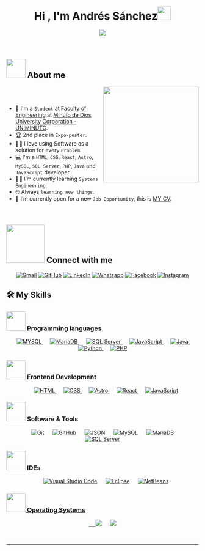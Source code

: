 <h1 align="center">Hi , I'm Andrés Sánchez<img src="https://media.giphy.com/media/hvRJCLFzcasrR4ia7z/giphy.gif" width="35"></h1>
<p align="center">
  <a href="https://github.com/DenverCoder1/readme-typing-svg"><img src="https://readme-typing-svg.herokuapp.com?font=Time+New+Roman&color=%23C8BE25&size=25&center=true&vCenter=true&width=600&height=100&lines=Systems+Engineer+Student;Estudiante+de+Ingeniería+de+Sistemas;Estudante+de+Engenharia+de+Sistemas"></a>
</p>

<br>


	
## <picture><img src = "https://github.com/7oSkaaa/7oSkaaa/blob/main/Images/about_me.gif?raw=true" width = 50px></picture> About me

<picture> <img align="right" src="https://github.com/7oSkaaa/7oSkaaa/blob/main/Images/Right_Side.gif?raw=true" width = 250px></picture>

<br><br>

- :school: I'm a `Student` at [Faculty of Engineering](https://www.uniminuto.edu/taxonomy/term/152) at [Minuto de Dios University Corporation - UNIMINUTO](https://www.uniminuto.edu).
- :trophy: 2nd place in `Expo-poster`.
- :technologist: I love using Software as a solution for every `Problem`.
- :computer: I'm a `HTML`, `CSS`, `React`, `Astro`, `MySQL`, `SQL Server`, `PHP`, `Java` and `JavaScript` developer.
- :student: I’m currently learning `Systems Engineering`.
- :nerd_face: Always `learning new things`.
- :thinking: I’m currently open for a new `Job Opportunity`, this is [MY CV](https://cv-andres.netlify.app/en/).
<br>

## <picture> <img src="https://github.com/7oSkaaa/7oSkaaa/blob/main/Images/Connect-with-me.gif?raw=true" width="100px"> </picture> Connect with me
<p align="center">
	<a href="mailto:afsarias2004@gmail.com" target="_blank"><img img src="https://img.shields.io/badge/Gmail-%23EA4335.svg?style=plastic&logo=gmail&logoColor=white" alt="Gmail"/></a>
	<a href="https://github.com/Sanchez042004" target="_blank"><img src="https://img.shields.io/badge/GitHub-%23181717.svg?style=plastic&logo=github&logoColor=white" alt="GitHub"/></a>
	<a href="www.linkedin.com/in/andres-sanchez04" target="_blank"><img src="https://img.shields.io/badge/LinkedIn-blue?logo=linkedin&logoColor=white&style=plastic" alt="LinkedIn"/></a>
	<a href="https://wa.me/573012236454" target="_blank"><img src="https://img.shields.io/badge/WhatsApp-%2325D366.svg?style=plastic&logo=whatsapp&logoColor=white" alt="Whatsapp"/></a>
	<a href="https://www.facebook.com/sanchezandres04/" target="_blank"><img src="https://img.shields.io/badge/Facebook-%231877F2.svg?style=plastic&logo=facebook&logoColor=white" alt="Facebook"/></a>
	<a href="https://www.instagram.com/andrees_sanchezz04/" target="_blank"><img src="https://img.shields.io/badge/Instagram-E4405F?style=plastic&logo=instagram&logoColor=white" alt="Instagram"/></a>
</p>

## 🛠️ My Skills

### <picture> <img src = "https://github.com/7oSkaaa/7oSkaaa/blob/main/Images/Programming_Languages.gif?raw=true" width = 50px>  </picture> Programming languages

<p align="center">  
   &emsp;
  <a href="https://www.mysql.com" target="_blank"> 
    <img alt="MYSQL" src="https://img.shields.io/badge/MySQL-4479A1.svg?style=plastic&logo=mysql&logoColor=white">
  </a> 
  &emsp;
  <a href="https://mariadb.org/es/" target="_blank"> 
    <img alt="MariaDB" src="https://img.shields.io/badge/MariaDB-003545?style=plastic&logo=mariadb&logoColor=white">
  </a> 
  &emsp;
  <a href="#" target="_blank"> 
    <img alt="SQL Server" src="https://img.shields.io/badge/%20SQL%20Server-CC2927?style=plastic&logo=microsoft%20sql%20server&logoColor=white">
  </a> 
  &emsp;
  <a href="https://developer.mozilla.org/en-US/docs/Web/JavaScript" target="_blank"> 
     <img alt="JavaScript" src="https://img.shields.io/badge/JavaScript-%23323330.svg?style=plastic&logo=javascript&logoColor=%23F7DF1E">
   </a>
  &emsp;
  <a href="https://www.java.com" target="_blank"> 
    <img alt="Java" src="https://img.shields.io/badge/Java-ED8B00?style=plastic&logo=java&logoColor=white">
  </a>
  &emsp;
   <a href="https://www.python.org" target="_blank">
    <img alt="Python" src="https://img.shields.io/badge/Python%20-%2314354C.svg?style=plastic&logo=python&logoColor=white">
  </a>
   &emsp;
   <a href="https://www.php.net" target="_blank">
    <img alt="PHP" src="https://img.shields.io/badge/PHP-%23777BB4.svg?&style=plastic&logo=php&logoColor=white"/>
  </a>
</p>

### <picture> <img src = "https://github.com/7oSkaaa/7oSkaaa/blob/main/Images/Front_End.gif?raw=true" width = 50px>  </picture> Frontend Development
<p align="center"> 
  &emsp; 
  <a href="https://www.w3.org/html/" target="_blank"> 
   <img alt="HTML" src="https://img.shields.io/badge/HTML5%20-%23E34F26.svg?style=plastic&logo=html5&logoColor=white">
  </a>   
  &emsp;
  <a href="https://www.w3schools.com/css/" target="_blank">
    <img alt="CSS" src="https://img.shields.io/badge/CSS%20-%231572B6.svg?style=plastic&logo=css3&logoColor=white">
  </a> 
    &emsp;
  <a href="https://astro.build" target="_blank">
    <img alt="Astro" src="https://img.shields.io/badge/-Astro-4c00b0?style=plastic&logo=astro">
  </a>
  &emsp;
  <a href="https://react.dev" target="_blank">
     <img alt="React" src="https://img.shields.io/badge/React%20-%2320232a.svg?&style=plastic&logo=react&logoColor=%2361DAFB"/>
  </a>
  &emsp;
  <a href="https://developer.mozilla.org/en-US/docs/Web/JavaScript" target="_blank"> 
     <img alt="JavaScript" src="https://img.shields.io/badge/JavaScript-%23323330.svg?style=plastic&logo=javascript&logoColor=%23F7DF1E">
   </a>
  
</p>

 ### <picture> <img src = "https://github.com/7oSkaaa/7oSkaaa/blob/main/Images/Software_Tools.gif?raw=true" width = 50px>  </picture> Software & Tools
 
<p align="center">
  &emsp;
    <a href="https://git-scm.com" target="_blank"><img alt="Git" src="https://img.shields.io/badge/Git%20-%23F05033.svg?style=plastic&logo=git&logoColor=white"></a>
  &emsp;
    <a href="https://github.com" target="_blank"><img alt="GitHub" src="https://img.shields.io/badge/GitHub-%23181717.svg?style=plastic&logo=github&logoColor=white"></a>
  &emsp;
    <a href="https://json.com" target="_blank"><img alt="JSON" img src="https://img.shields.io/badge/JSON-%23000000.svg?style=plastic&logo=json&logoColor=white"></a>
  &emsp;
    <a href="https://www.mysql.com" target="_blank"><img alt="MySQL" src="https://img.shields.io/badge/MySQL-4479A1.svg?style=plastic&logo=mysql&logoColor=white"></a>
  &emsp;
    <a href="https://mariadb.org/es/" target="_blank"> <img alt="MariaDB" src="https://img.shields.io/badge/MariaDB-003545?style=plastic&logo=mariadb&logoColor=white"></a> 
  &emsp;
      <a href="#" target="_blank"><img alt="SQL Server" src="https://img.shields.io/badge/%20SQL%20Server-CC2927?style=plastic&logo=microsoft%20sql%20server&logoColor=white"></a> 
</p>

 ### <picture> <img src = "https://github.com/7oSkaaa/7oSkaaa/blob/main/Images/IDEs.gif?raw=true" width = 50px>  </picture> IDEs
 
<p align="center">
  &emsp;
    <a href="#"><img alt="Visual Studio Code" src="https://img.shields.io/badge/Visual%20Studio%20Code-0078d7.svg?style=plastic&logo=visual-studio-code&logoColor=white"></a>
  &emsp;
    <a href="#"><img alt="Eclipse" src="https://img.shields.io/badge/Eclipse%20-%232C2255.svg?&style=plastic&logo=eclipse%20ide&logoColor=white"/></a>
  &emsp;
    <a href="#"><img alt="NetBeans" src="https://img.shields.io/badge/NetBeans-1B6AC6.svg?style=plastic&logo=apache-netbeans-ide&logoColor=white"/>
</p>

 ### <picture> <img src = "https://github.com/7oSkaaa/7oSkaaa/blob/main/Images/OS.gif?raw=true" width = 50px>  </picture> Operating Systems
 
<p align="center">
  &emsp;
    <a href="#"><img src="https://img.shields.io/badge/Linux-FCC624?style=plastic&logo=linux&logoColor=black"></a>
  &emsp;
    <a href="#"><img src="https://img.shields.io/badge/Windows-0078D6?style=plastic&logo=windows&logoColor=white"></a>
</p>

<br> 

---
</div>
</details>

</br></br>

